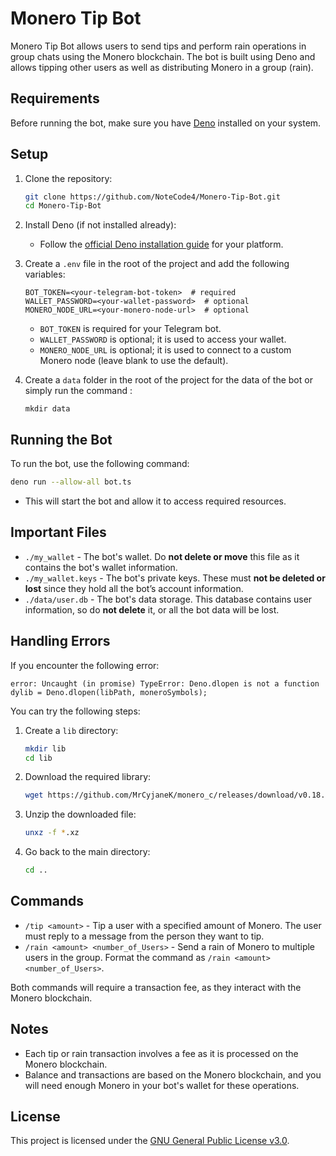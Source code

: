 # Monero Tip Bot

Monero Tip Bot allows users to send tips and perform rain operations in group chats using the Monero blockchain. The bot is built using Deno and allows tipping other users as well as distributing Monero in a group (rain).

## Requirements

Before running the bot, make sure you have [Deno](https://deno.land/) installed on your system.

## Setup

1. Clone the repository:

   ```bash
   git clone https://github.com/NoteCode4/Monero-Tip-Bot.git
   cd Monero-Tip-Bot
   ```

2. Install Deno (if not installed already):

   - Follow the [official Deno installation guide](https://deno.land/#installation) for your platform.

3. Create a `.env` file in the root of the project and add the following variables:

   ```
   BOT_TOKEN=<your-telegram-bot-token>  # required
   WALLET_PASSWORD=<your-wallet-password>  # optional
   MONERO_NODE_URL=<your-monero-node-url>  # optional
   ```

   - `BOT_TOKEN` is required for your Telegram bot.
   - `WALLET_PASSWORD` is optional; it is used to access your wallet.
   - `MONERO_NODE_URL` is optional; it is used to connect to a custom Monero node (leave blank to use the default).

4. Create a `data` folder in the root of the project for the data of the bot or simply run the command :

   ```
   mkdir data
   ```

## Running the Bot

To run the bot, use the following command:

```bash
deno run --allow-all bot.ts
```

- This will start the bot and allow it to access required resources.

## Important Files

- `./my_wallet` - The bot's wallet. Do **not delete or move** this file as it contains the bot's wallet information.
- `./my_wallet.keys` - The bot's private keys. These must **not be deleted or lost** since they hold all the bot’s account information.
- `./data/user.db` - The bot's data storage. This database contains user information, so do **not delete** it, or all the bot data will be lost.

## Handling Errors

If you encounter the following error:

```
error: Uncaught (in promise) TypeError: Deno.dlopen is not a function
dylib = Deno.dlopen(libPath, moneroSymbols);
```

You can try the following steps:

1. Create a `lib` directory:

   ```bash
   mkdir lib
   cd lib
   ```

2. Download the required library:

   ```bash
   wget https://github.com/MrCyjaneK/monero_c/releases/download/v0.18.3.4-RC5/monero_x86_64-linux-gnu_libwallet2_api_c.so.xz -O monero_libwallet2_api_c.so.xz
   ```

3. Unzip the downloaded file:

   ```bash
   unxz -f *.xz
   ```

4. Go back to the main directory:

   ```bash
   cd ..
   ```

## Commands

- `/tip <amount>` - Tip a user with a specified amount of Monero. The user must reply to a message from the person they want to tip.
- `/rain <amount> <number_of_Users>` - Send a rain of Monero to multiple users in the group. Format the command as `/rain <amount> <number_of_Users>`. 

Both commands will require a transaction fee, as they interact with the Monero blockchain.

## Notes

- Each tip or rain transaction involves a fee as it is processed on the Monero blockchain.
- Balance and transactions are based on the Monero blockchain, and you will need enough Monero in your bot's wallet for these operations.

## License

This project is licensed under the [GNU General Public License v3.0](https://www.gnu.org/licenses/gpl-3.0.html).
```
